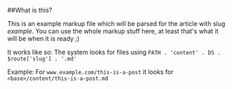 ##What is this?

This is an example markup file which will be parsed for the article with slug *example*.
You can use the whole markup stuff here, at least that's what it will be when it is ready ;)

It works like so: The system looks for files using `PATH . 'content' . DS . $route['slug'] . '.md'`

Example: For `www.example.com/this-is-a-post` it looks for `<base>/content/this-is-a-post.md`
